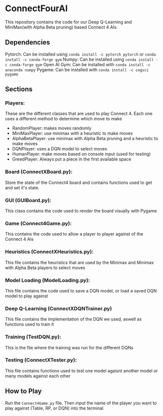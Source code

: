 # ConnectFourAI

This repository contains the code for our Deep Q-Learning and MiniMax(with Alpha Beta pruning) based Connect 4 AIs.

## Dependencies
Pytorch: Can be installed using `conda install -c pytorch pytorch` or `conda install -c conda-forge gym`
Numpy: Can be installed using `conda install -c conda-forge gym`
Open AI Gym: Can be installed with `conda install -c anaconda numpy`
Pygame: Can be installed with `conda install -c cogsci pygame`

## Sections

### Players:
These are the different classes that are used to play Connect 4. Each one uses a different method to determine which move to make
- RandomPlayer: makes moves randomly
- MiniMaxPlayer: use minimax with a heuristic to make moves
- AlphaBetaPlayer: use minimax with Alpha Beta pruning and a heuristic to make moves
- DQNPlayer: uses a DQN model to select moves
- HumanPlayer: make moves based on console input (used for testing)
- GreedPlayer: Always put a piece in the first available space

### Board (ConnectXBoard.py):
Store the state of the Connect4 board and contains functions used to get and set it's state.

### GUI (GUIBoard.py):
This class contains the code used to render the board visually with Pygame

### Game (Connect4Game.py):
This contains the code used to allow a player to player against of the Connect 4 Ais

### Heuristics (ConnectXHeuristics.py):
This file contains the heuristics that are used by the Minimax and Minimax with Alpha Beta players to select moves

### Model Loading (ModelLoading.py):
This file contains the code used to save a DQN model, or load a saved DQN model to play against

### Deep Q-Learning (ConnectXDQNTrainer.py)
This file contains the implementation of the DQN we used, aswell as functions used to train it

### Training (TestDQN.py):
This is the file where the training was run for the different DQNs

### Testing (ConnectXTester.py):
This file contains functions used to test one model agaisnt another model or many models against each other


## How to Play

Run the `Connect4Game.py` file. Then input the name of the player you want to play against (Table, RP, or DQN) into the terminal.



